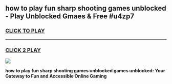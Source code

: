 
## how to play fun sharp shooting games unblocked - Play Unblocked Gmaes & Free #u4zp7
<h3>
<a href="https://news.freeplayer.one?title=how_to_play_fun_sharp_shooting_games_unblocked&ref=26F">CLICK TO PLAY</a></h3>
<hr>

<h3>
<a href="https://news.freeplayer.one?title=how_to_play_fun_sharp_shooting_games_unblocked&ref=26F">CLICK 2 PLAY</a>
  
</h3>

<a href="https://news.freeplayer.one?title=how_to_play_fun_sharp_shooting_games_unblocked&ref=26F/"><img src="https://clearcache.store/games.png"></a>


**how to play fun sharp shooting games unblocked games unblocked: Your Gateway to Fun and Accessible Online Gaming**
